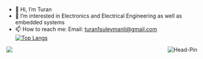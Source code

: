 - 👋 Hi, I’m Turan
- 👀 I’m interested in Electronics and Electrical Engineering as well as embedded systems
- 📫 How to reach me: 
      Email: turan1suleymanli@gmail.com
&nbsp;&nbsp;&nbsp;&nbsp;&nbsp;
[![Top Langs](https://github-readme-stats.vercel.app/api/top-langs/?username=Head-Pin&exclude_repo=Head-Pin.github.io,free-for-dev&layout=compact&langs_count=8&theme=radical)](https://github.com/Head-Pin)

<p><img align="right" src="https://github-readme-streak-stats.herokuapp.com/?user=Head-Pin&theme=radical" alt="Head-Pin" /></p> 

![](https://komarev.com/ghpvc/?username=Head-Pin&color=red)
